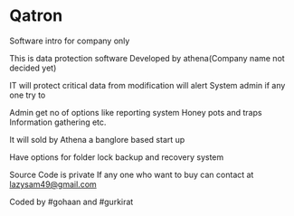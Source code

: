 # Qatron
Software intro for company only 

This is data protection software Developed by athena(Company name not decided yet)

IT will protect critical data from modification will alert System admin if any one try to

Admin get no of options like reporting system Honey pots and traps Information gathering etc.

It will sold by Athena a banglore based start up 

Have options for folder lock backup and recovery system

Source Code is private If any one who want to buy can contact at lazysam49@gmail.com

Coded by #gohaan and #gurkirat 
